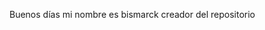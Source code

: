 Buenos días  mi nombre es bismarck  creador del repositorio
<!---
bismarckfle/bismarckfle is a ✨ special ✨ repository because its `README.md` (this file) appears on your GitHub profile.
You can click the Preview link to take a look at your changes.
--->
